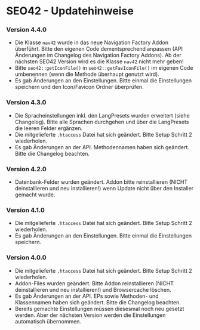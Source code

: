 SEO42 - Updatehinweise
======================

### Version 4.4.0

* Die Klasse `nav42` wurde in das neue Navigation Factory Addon überführt. Bitte den eigenen Code dementsprechend anpassen (API Änderungen im Changelog des Navigation Factory Addons). Ab der nächsten SEO42 Version wird es die Klasse `nav42` nicht mehr geben!
* Bitte `seo42::getIconFile()` in `seo42::getFavIconFile()` im eigenen Code umbenennen (wenn die Methode überhaupt genutzt wird).
* Es gab Änderungen an den Einstellungen. Bitte einmal die Einstellungen speichern und den Icon/Favicon Ordner überprüfen.

### Version 4.3.0

* Die Spracheinstellungen inkl. den LangPresets wurden erweitert (siehe Changelog). Bitte alle Sprachen durchgehen und über die LangPresets die leeren Felder ergänzen.
* Die mitgelieferte `.htaccess` Datei hat sich geändert. Bitte Setup Schritt 2 wiederholen.
* Es gab Änderungen an der API. Methodennamen haben sich geändert. Bitte die Changelog beachten.

### Version 4.2.0

* Datenbank-Felder wurden geändert. Addon bitte reinstallieren (NICHT deinstallieren und neu installieren!) wenn Update nicht über den Installer gemacht wurde.

### Version 4.1.0

* Die mitgelieferte `.htaccess` Datei hat sich geändert. Bitte Setup Schritt 2 wiederholen.
* Es gab Änderungen an den Einstellungen. Bitte einmal die Einstellungen speichern.

### Version 4.0.0

* Die mitgelieferte `.htaccess` Datei hat sich geändert. Bitte Setup Schritt 2 wiederholen.
* Addon-Files wurden geändert. Bitte Addon reinstallieren (NICHT deinstallieren und neu installieren!) und Browsercache löschen.
* Es gab Änderungen an der API. EPs sowie Methoden- und Klassennamen haben sich geändert. Bitte die Changelog beachten.
* Bereits gemachte Einstellungen müssen diesesmal noch neu gesetzt werden. Aber der nächsten Version werden die Einstellungen automatisch übernommen.


